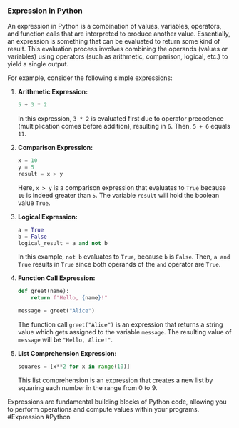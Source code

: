 ### Expression in Python

An expression in Python is a combination of values, variables, operators, and function calls that are interpreted to produce another value. Essentially, an expression is something that can be evaluated to return some kind of result. This evaluation process involves combining the operands (values or variables) using operators (such as arithmetic, comparison, logical, etc.) to yield a single output.

For example, consider the following simple expressions:

1. **Arithmetic Expression:**
   ```python
   5 + 3 * 2
   ```
   In this expression, `3 * 2` is evaluated first due to operator precedence (multiplication comes before addition), resulting in `6`. Then, `5 + 6` equals `11`.

2. **Comparison Expression:**
   ```python
   x = 10
   y = 5
   result = x > y
   ```
   Here, `x > y` is a comparison expression that evaluates to `True` because `10` is indeed greater than `5`. The variable `result` will hold the boolean value `True`.

3. **Logical Expression:**
   ```python
   a = True
   b = False
   logical_result = a and not b
   ```
   In this example, `not b` evaluates to `True`, because `b` is `False`. Then, `a and True` results in `True` since both operands of the `and` operator are `True`.

4. **Function Call Expression:**
   ```python
   def greet(name):
       return f"Hello, {name}!"

   message = greet("Alice")
   ```
   The function call `greet("Alice")` is an expression that returns a string value which gets assigned to the variable `message`. The resulting value of `message` will be `"Hello, Alice!"`.

5. **List Comprehension Expression:**
   ```python
   squares = [x**2 for x in range(10)]
   ```
   This list comprehension is an expression that creates a new list by squaring each number in the range from 0 to 9.

Expressions are fundamental building blocks of Python code, allowing you to perform operations and compute values within your programs. #Expression #Python
